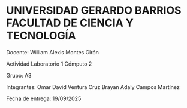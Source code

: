 # UNIVERSIDAD GERARDO BARRIOS FACULTAD DE CIENCIA Y TECNOLOGÍA

Docente:
 William Alexis Montes Girón 

Actividad
 Laboratorio 1 Cómputo 2

Grupo:
 A3

Integrantes:
Omar David Ventura Cruz
Brayan Adaly Campos Martínez

Fecha de entrega: 
19/09/2025  